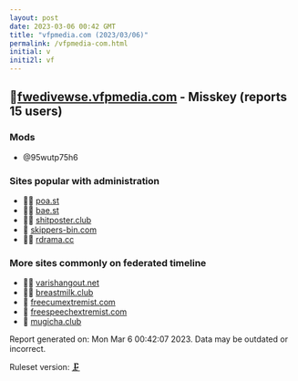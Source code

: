 ```yaml
---
layout: post
date: 2023-03-06 00:42 GMT
title: "vfpmedia.com (2023/03/06)"
permalink: /vfpmedia-com.html
initial: v
initi2l: vf
---
```


## 🦝[fwedivewse.vfpmedia.com](https://fwedivewse.vfpmedia.com) - Misskey (reports 15 users)

### Mods
 * @95wutp75h6

### Sites popular with administration

* 🦝🧸 [poa.st](/poa-st.html)
* 🦝🧸 [bae.st](/bae-st.html)
* 🦝🧸 [shitposter.club](/shitposter-club.html)
* 🦝 [skippers-bin.com](/skippers-bin-com.html)
* 🦝🧸 [rdrama.cc](/rdrama-cc.html)

### More sites commonly on federated timeline

* 🦝🧸 [varishangout.net](/varishangout-net.html)
* 🦝🧸 [breastmilk.club](/breastmilk-club.html)
* 🦝 [freecumextremist.com](/freecumextremist-com.html)
* 🦝 [freespeechextremist.com](/freespeechextremist-com.html)
* 🦝 [mugicha.club](/mugicha-club.html)

Report generated on: Mon Mar  6 00:42:07 2023. Data may be outdated or incorrect.

Ruleset version: [🗜](/version-clamp)
